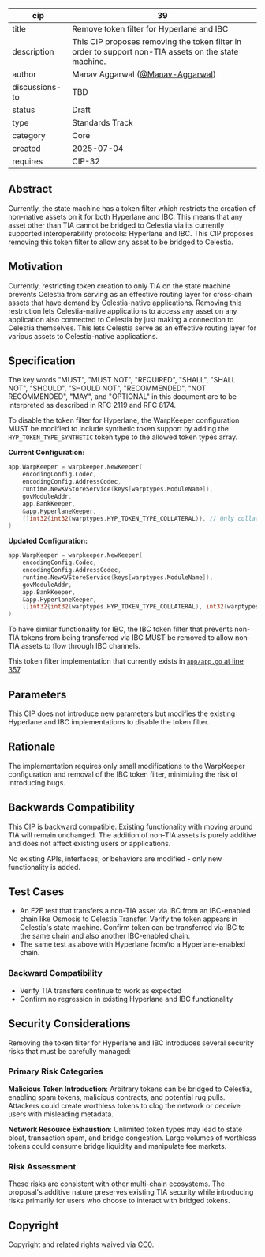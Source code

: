 | cip | 39 |
| - | - |
| title | Remove token filter for Hyperlane and IBC |
| description | This CIP proposes removing the token filter in order to support non-TIA assets on the state machine. |
| author | Manav Aggarwal ([@Manav-Aggarwal](https://github.com/Manav-Aggarwal)) |
| discussions-to | TBD |
| status | Draft |
| type | Standards Track |
| category | Core |
| created | 2025-07-04 |
| requires | CIP-32 |

## Abstract

Currently, the state machine has a token filter which restricts the creation of non-native assets on it for both Hyperlane and IBC. This means that any asset other than TIA cannot be bridged to Celestia via its currently supported interoperability protocols: Hyperlane and IBC. This CIP proposes removing this token filter to allow any asset to be bridged to Celestia.

## Motivation

Currently, restricting token creation to only TIA on the state machine prevents Celestia from serving as an effective routing layer for cross-chain assets that have demand by Celestia-native applications. Removing this restriction lets Celestia-native applications to access any asset on any application also connected to Celestia by just making a connection to Celestia themselves. This lets Celestia serve as an effective routing layer for various assets to Celestia-native applications.

## Specification

The key words "MUST", "MUST NOT", "REQUIRED", "SHALL", "SHALL NOT", "SHOULD", "SHOULD NOT", "RECOMMENDED", "NOT RECOMMENDED", "MAY", and "OPTIONAL" in this document are to be interpreted as described in RFC 2119 and RFC 8174.

To disable the token filter for Hyperlane, the WarpKeeper configuration MUST be modified to include synthetic token support by adding the `HYP_TOKEN_TYPE_SYNTHETIC` token type to the allowed token types array.

**Current Configuration:**
```go
app.WarpKeeper = warpkeeper.NewKeeper(
    encodingConfig.Codec,
    encodingConfig.AddressCodec,
    runtime.NewKVStoreService(keys[warptypes.ModuleName]),
    govModuleAddr,
    app.BankKeeper,
    &app.HyperlaneKeeper,
    []int32{int32(warptypes.HYP_TOKEN_TYPE_COLLATERAL)}, // Only collateral tokens
)
```

**Updated Configuration:**
```go
app.WarpKeeper = warpkeeper.NewKeeper(
    encodingConfig.Codec,
    encodingConfig.AddressCodec,
    runtime.NewKVStoreService(keys[warptypes.ModuleName]),
    govModuleAddr,
    app.BankKeeper,
    &app.HyperlaneKeeper,
    []int32{int32(warptypes.HYP_TOKEN_TYPE_COLLATERAL), int32(warptypes.HYP_TOKEN_TYPE_SYNTHETIC)}, // Add synthetic tokens
)
```

To have similar functionality for IBC, the IBC token filter that prevents non-TIA tokens from being transferred via IBC MUST be removed to allow non-TIA assets to flow through IBC channels.

This token filter implementation that currently exists in [`app/app.go` at line 357](https://github.com/celestiaorg/celestia-app/blob/c1f2a4c5c773f20c25043f98f4b8759b603ce825/app/app.go#L357).

## Parameters

This CIP does not introduce new parameters but modifies the existing Hyperlane and IBC implementations to disable the token filter.

## Rationale

The implementation requires only small modifications to the WarpKeeper configuration and removal of the IBC token filter, minimizing the risk of introducing bugs.

## Backwards Compatibility

This CIP is backward compatible. Existing functionality with moving around TIA will remain unchanged. The addition of non-TIA assets is purely additive and does not affect existing users or applications.

No existing APIs, interfaces, or behaviors are modified - only new functionality is added.

## Test Cases

- An E2E test that transfers a non-TIA asset via IBC from an IBC-enabled chain like Osmosis to Celestia Transfer. Verify the token appears in Celestia's state machine. Confirm token can be transferred via IBC to the same chain and also another IBC-enabled chain.
- The same test as above with Hyperlane from/to a Hyperlane-enabled chain.

### Backward Compatibility

- Verify TIA transfers continue to work as expected
- Confirm no regression in existing Hyperlane and IBC functionality

## Security Considerations

Removing the token filter for Hyperlane and IBC introduces several security risks that must be carefully managed:

### Primary Risk Categories

**Malicious Token Introduction**: Arbitrary tokens can be bridged to Celestia, enabling spam tokens, malicious contracts, and potential rug pulls. Attackers could create worthless tokens to clog the network or deceive users with misleading metadata.

**Network Resource Exhaustion**: Unlimited token types may lead to state bloat, transaction spam, and bridge congestion. Large volumes of worthless tokens could consume bridge liquidity and manipulate fee markets.

### Risk Assessment

These risks are consistent with other multi-chain ecosystems. The proposal's additive nature preserves existing TIA security while introducing risks primarily for users who choose to interact with bridged tokens.

## Copyright

Copyright and related rights waived via [CC0](https://github.com/celestiaorg/CIPs/blob/main/LICENSE). 